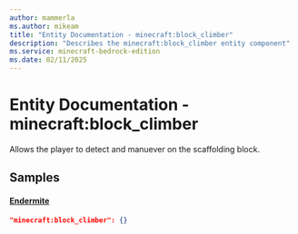```yaml
---
author: mammerla
ms.author: mikeam
title: "Entity Documentation - minecraft:block_climber"
description: "Describes the minecraft:block_climber entity component"
ms.service: minecraft-bedrock-edition
ms.date: 02/11/2025 
---
```


# Entity Documentation - minecraft:block_climber

Allows the player to detect and manuever on the scaffolding block.


## Samples

#### [Endermite](https://github.com/Mojang/bedrock-samples/tree/preview/behavior_pack/entities/endermite.json)


```json
"minecraft:block_climber": {}
```
